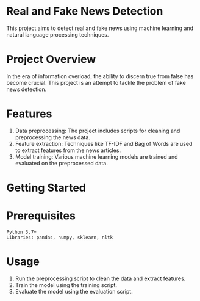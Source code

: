 # Real and Fake News Detection

This project aims to detect real and fake news using machine learning and natural language processing techniques.

# Project Overview
In the era of information overload, the ability to discern true from false has become crucial. This project is an attempt to tackle the problem of fake news detection.

# Features
1. Data preprocessing: The project includes scripts for cleaning and preprocessing the news data.
2. Feature extraction: Techniques like TF-IDF and Bag of Words are used to extract features from the news articles.
3. Model training: Various machine learning models are trained and evaluated on the preprocessed data.

# Getting Started
# Prerequisites
    Python 3.7+
    Libraries: pandas, numpy, sklearn, nltk


# Usage
1. Run the preprocessing script to clean the data and extract features.
2. Train the model using the training script.
3. Evaluate the model using the evaluation script.
